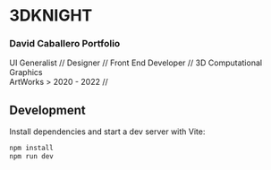 # 3DKNIGHT

### David Caballero Portfolio  
UI Generalist // Designer // Front End Developer // 3D Computational Graphics  
ArtWorks > 2020 - 2022 //

## Development

Install dependencies and start a dev server with Vite:

```bash
npm install
npm run dev

```
